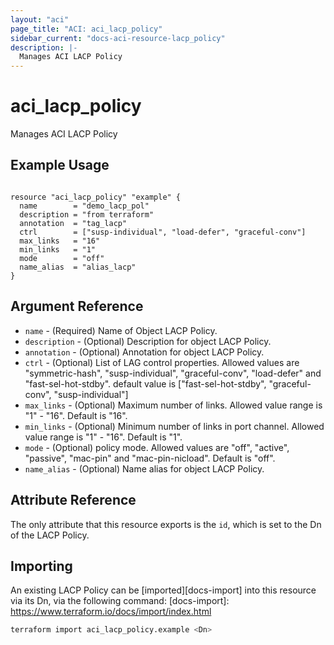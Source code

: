 ```yaml
---
layout: "aci"
page_title: "ACI: aci_lacp_policy"
sidebar_current: "docs-aci-resource-lacp_policy"
description: |-
  Manages ACI LACP Policy
---
```


# aci_lacp_policy

Manages ACI LACP Policy

## Example Usage

```hcl

resource "aci_lacp_policy" "example" {
  name        = "demo_lacp_pol"
  description = "from terraform"
  annotation  = "tag_lacp"
  ctrl        = ["susp-individual", "load-defer", "graceful-conv"]
  max_links   = "16"
  min_links   = "1"
  mode        = "off"
  name_alias  = "alias_lacp"
}

```

## Argument Reference

- `name` - (Required) Name of Object LACP Policy.
- `description` - (Optional) Description for object LACP Policy.
- `annotation` - (Optional) Annotation for object LACP Policy.
- `ctrl` - (Optional) List of LAG control properties. Allowed values are "symmetric-hash", "susp-individual", "graceful-conv", "load-defer" and "fast-sel-hot-stdby". default value is \["fast-sel-hot-stdby", "graceful-conv", "susp-individual"\]
- `max_links` - (Optional) Maximum number of links. Allowed value range is "1" - "16". Default is "16".
- `min_links` - (Optional) Minimum number of links in port channel. Allowed value range is "1" - "16". Default is "1".
- `mode` - (Optional) policy mode. Allowed values are "off", "active", "passive", "mac-pin" and "mac-pin-nicload". Default is "off".
- `name_alias` - (Optional) Name alias for object LACP Policy.

## Attribute Reference

The only attribute that this resource exports is the `id`, which is set to the
Dn of the LACP Policy.

## Importing

An existing LACP Policy can be [imported][docs-import] into this resource via its Dn, via the following command:
[docs-import]: <https://www.terraform.io/docs/import/index.html>

```bash
terraform import aci_lacp_policy.example <Dn>
```
